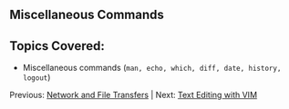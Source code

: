 ## Miscellaneous Commands

## Topics Covered:

 * Miscellaneous commands (`man, echo, which, diff, date, history, logout`)


Previous: [Network and File Transfers](intro_to_linux_06.md) | Next: [Text Editing with VIM](intro_to_linux_08.md)

